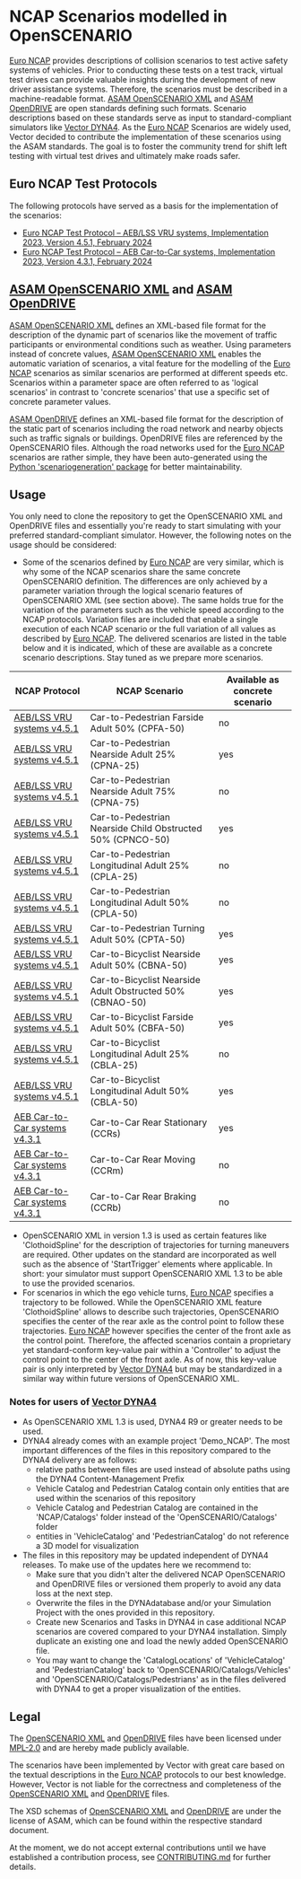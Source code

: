 # NCAP Scenarios modelled in OpenSCENARIO

[Euro NCAP](https://www.euroncap.com/) provides descriptions of collision scenarios to test active safety systems of vehicles. Prior to conducting these tests on a test track, virtual test drives can provide valuable insights during the development of new driver assistance systems. Therefore, the scenarios must be described in a machine-readable format. [ASAM OpenSCENARIO XML](https://www.asam.net/standards/detail/openscenario-xml/) and [ASAM OpenDRIVE](https://www.asam.net/standards/detail/opendrive/) are open standards defining such formats. Scenario descriptions based on these standards serve as input to standard-compliant simulators like [Vector DYNA4](https://www.vector.com/dyna4). As the [Euro NCAP](https://www.euroncap.com/) Scenarios are widely used, Vector decided to contribute the implementation of these scenarios using the ASAM standards. The goal is to foster the community trend for shift left testing with virtual test drives and ultimately make roads safer.

## Euro NCAP Test Protocols

The following protocols have served as a basis for the implementation of the scenarios:

- [Euro NCAP Test Protocol – AEB/LSS VRU systems, Implementation 2023, Version 4.5.1, February 2024](https://www.euroncap.com/media/80156/euro-ncap-aeb-lss-vru-test-protocol-v451.pdf)
- [Euro NCAP Test Protocol – AEB Car-to-Car systems, Implementation 2023, Version 4.3.1, February 2024](https://www.euroncap.com/media/80155/euro-ncap-aeb-c2c-test-protocol-v431.pdf)

## [ASAM OpenSCENARIO XML](https://www.asam.net/standards/detail/openscenario-xml/) and [ASAM OpenDRIVE](https://www.asam.net/standards/detail/opendrive/)

[ASAM OpenSCENARIO XML](https://www.asam.net/standards/detail/openscenario-xml/) defines an XML-based file format for the description of the dynamic part of scenarios like the movement of traffic participants or environmental conditions such as weather. Using parameters instead of concrete values, [ASAM OpenSCENARIO XML](https://www.asam.net/standards/detail/openscenario-xml/) enables the automatic variation of scenarios, a vital feature for the modelling of the [Euro NCAP](https://www.euroncap.com/) scenarios as similar scenarios are performed at different speeds etc. Scenarios within a parameter space are often referred to as 'logical scenarios' in contrast to 'concrete scenarios' that use a specific set of concrete parameter values.

[ASAM OpenDRIVE](https://www.asam.net/standards/detail/opendrive/) defines an XML-based file format for the description of the static part of scenarios including the road network and nearby objects such as traffic signals or buildings. OpenDRIVE files are referenced by the OpenSCENARIO files. Although the road networks used for the [Euro NCAP](https://www.euroncap.com/) scenarios are rather simple, they have been auto-generated using the [Python 'scenariogeneration' package](https://pypi.org/project/scenariogeneration/) for better maintainability.

## Usage

You only need to clone the repository to get the OpenSCENARIO XML and OpenDRIVE files and essentially you're ready to start simulating with your preferred standard-compliant simulator. However, the following notes on the usage should be considered:

- Some of the scenarios defined by [Euro NCAP](https://www.euroncap.com/) are very similar, which is why some of the NCAP scenarios share the same concrete OpenSCENARIO definition. The differences are only achieved by a parameter variation through the logical scenario features of OpenSCENARIO XML (see section above). The same holds true for the variation of the parameters such as the vehicle speed according to the NCAP protocols. Variation files are included that enable a single execution of each NCAP scenario or the full variation of all values as described by [Euro NCAP](https://www.euroncap.com/). The delivered scenarios are listed in the table below and it is indicated, which of these are available as a concrete scenario descriptions. Stay tuned as we prepare more scenarios.

|NCAP Protocol |NCAP Scenario |Available as concrete scenario |
| --- | --- | --- |
| [AEB/LSS VRU systems v4.5.1](https://www.euroncap.com/media/80156/euro-ncap-aeb-lss-vru-test-protocol-v451.pdf) | Car-to-Pedestrian Farside Adult 50% (CPFA-50) | no |
| [AEB/LSS VRU systems v4.5.1](https://www.euroncap.com/media/80156/euro-ncap-aeb-lss-vru-test-protocol-v451.pdf) | Car-to-Pedestrian Nearside Adult 25% (CPNA-25) | yes |
| [AEB/LSS VRU systems v4.5.1](https://www.euroncap.com/media/80156/euro-ncap-aeb-lss-vru-test-protocol-v451.pdf) | Car-to-Pedestrian Nearside Adult 75% (CPNA-75) | no |
| [AEB/LSS VRU systems v4.5.1](https://www.euroncap.com/media/80156/euro-ncap-aeb-lss-vru-test-protocol-v451.pdf) | Car-to-Pedestrian Nearside Child Obstructed 50% (CPNCO-50)  | yes |
| [AEB/LSS VRU systems v4.5.1](https://www.euroncap.com/media/80156/euro-ncap-aeb-lss-vru-test-protocol-v451.pdf) | Car-to-Pedestrian Longitudinal Adult 25% (CPLA-25) | no |
| [AEB/LSS VRU systems v4.5.1](https://www.euroncap.com/media/80156/euro-ncap-aeb-lss-vru-test-protocol-v451.pdf) | Car-to-Pedestrian Longitudinal Adult 50% (CPLA-50) | no |
| [AEB/LSS VRU systems v4.5.1](https://www.euroncap.com/media/80156/euro-ncap-aeb-lss-vru-test-protocol-v451.pdf) | Car-to-Pedestrian Turning Adult 50% (CPTA-50) | yes |
| [AEB/LSS VRU systems v4.5.1](https://www.euroncap.com/media/80156/euro-ncap-aeb-lss-vru-test-protocol-v451.pdf) | Car-to-Bicyclist Nearside Adult 50% (CBNA-50) | yes |
| [AEB/LSS VRU systems v4.5.1](https://www.euroncap.com/media/80156/euro-ncap-aeb-lss-vru-test-protocol-v451.pdf) | Car-to-Bicyclist Nearside Adult Obstructed 50% (CBNAO-50) | yes |
| [AEB/LSS VRU systems v4.5.1](https://www.euroncap.com/media/80156/euro-ncap-aeb-lss-vru-test-protocol-v451.pdf) | Car-to-Bicyclist Farside Adult 50% (CBFA-50) | yes |
| [AEB/LSS VRU systems v4.5.1](https://www.euroncap.com/media/80156/euro-ncap-aeb-lss-vru-test-protocol-v451.pdf) | Car-to-Bicyclist Longitudinal Adult 25% (CBLA-25) | no |
| [AEB/LSS VRU systems v4.5.1](https://www.euroncap.com/media/80156/euro-ncap-aeb-lss-vru-test-protocol-v451.pdf) | Car-to-Bicyclist Longitudinal Adult 50% (CBLA-50) | yes |
| [AEB Car-to-Car systems v4.3.1](https://www.euroncap.com/media/80155/euro-ncap-aeb-c2c-test-protocol-v431.pdf) | Car-to-Car Rear Stationary (CCRs) | yes |
| [AEB Car-to-Car systems v4.3.1](https://www.euroncap.com/media/80155/euro-ncap-aeb-c2c-test-protocol-v431.pdf) | Car-to-Car Rear Moving (CCRm) | no |
| [AEB Car-to-Car systems v4.3.1](https://www.euroncap.com/media/80155/euro-ncap-aeb-c2c-test-protocol-v431.pdf) | Car-to-Car Rear Braking (CCRb) | no |

- OpenSCENARIO XML in version 1.3 is used as certain features like 'ClothoidSpline' for the description of trajectories for turning maneuvers are required. Other updates on the standard are incorporated as well such as the absence of 'StartTrigger' elements where applicable. In short: your simulator must support OpenSCENARIO XML 1.3 to be able to use the provided scenarios.
- For scenarios in which the ego vehicle turns, [Euro NCAP](https://www.euroncap.com/) specifies a trajectory to be followed. While the OpenSCENARIO XML feature 'ClothoidSpline' allows to describe such trajectories, OpenSCENARIO specifies the center of the rear axle as the control point to follow these trajectories. [Euro NCAP](https://www.euroncap.com/) however specifies the center of the front axle as the control point. Therefore, the affected scenarios contain a proprietary yet standard-conform key-value pair within a 'Controller' to adjust the control point to the center of the front axle. As of now, this key-value pair is only interpreted by [Vector DYNA4](https://www.vector.com/dyna4) but may be standardized in a similar way within future versions of OpenSCENARIO XML.

### Notes for users of [Vector DYNA4](https://www.vector.com/dyna4)

- As OpenSCENARIO XML 1.3 is used, DYNA4 R9 or greater needs to be used.
- DYNA4 already comes with an example project 'Demo_NCAP'. The most important differences of the files in this repository compared to the DYNA4 delivery are as follows:
  - relative paths between files are used instead of absolute paths using the DYNA4 Content-Management Prefix
  - Vehicle Catalog and Pedestrian Catalog contain only entities that are used within the scenarios of this repository
  - Vehicle Catalog and Pedestrian Catalog are contained in the 'NCAP/Catalogs' folder instead of the 'OpenSCENARIO/Catalogs' folder
  - entities in 'VehicleCatalog' and 'PedestrianCatalog' do not reference a 3D model for visualization
- The files in this repository may be updated independent of DYNA4 releases. To make use of the updates here we recommend to:
  - Make sure that you didn't alter the delivered NCAP OpenSCENARIO and OpenDRIVE files or versioned them properly to avoid any data loss at the next step.
  - Overwrite the files in the DYNAdatabase and/or your Simulation Project with the ones provided in this repository.
  - Create new Scenarios and Tasks in DYNA4 in case additional NCAP scenarios are covered compared to your DYNA4 installation. Simply duplicate an existing one and load the newly added OpenSCENARIO file.
  - You may want to change the 'CatalogLocations' of 'VehicleCatalog' and 'PedestrianCatalog' back to 'OpenSCENARIO/Catalogs/Vehicles' and 'OpenSCENARIO/Catalogs/Pedestrians' as in the files delivered with DYNA4 to get a proper visualization of the entities.

## Legal

The [OpenSCENARIO XML](https://www.asam.net/standards/detail/openscenario-xml/) and [OpenDRIVE](https://www.asam.net/standards/detail/opendrive/) files have been licensed under [MPL-2.0](https://www.mozilla.org/en-US/MPL/2.0/) and are hereby made publicly available.

The scenarios have been implemented by Vector with great care based on the textual descriptions in the [Euro NCAP](https://www.euroncap.com/) protocols to our best knowledge. However, Vector is not liable for the correctness and completeness of the [OpenSCENARIO XML](https://www.asam.net/standards/detail/openscenario-xml/) and [OpenDRIVE](https://www.asam.net/standards/detail/opendrive/) files.

The XSD schemas of [OpenSCENARIO XML](https://www.asam.net/standards/detail/openscenario-xml/) and [OpenDRIVE](https://www.asam.net/standards/detail/opendrive/) are under the license of ASAM, which can be found within the respective standard document.

At the moment, we do not accept external contributions until we have established a contribution process, see [CONTRIBUTING.md](CONTRIBUTING.md) for further details.
